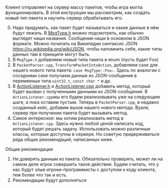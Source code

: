 Клиент отправляет на сервер массу пакетов, чтобы игра могла функционировать. В этой инструкции мы рассмотрим, как создать новый тип пакета и научить сервер обрабатывать его.

0. Надо придумать, как пакет будет называться и какие данные в нём будут лежать. В [MsgType.h](https://github.com/skyrim-multiplayer/skymp/blob/main/skymp5-server/cpp/mp_common/MsgType.h) можно подсмотреть, как обычно выглядят наши названия. Сообщения наши в основном в JSON формате. Можно почитать на Википедии синтаксис JSON https://ru.wikipedia.org/wiki/JSON, чтобы напомнить себе, какие типы данных там в принципе могут быть.
1. В `MsgType.h` добавляем новый типа пакета в enum (пусть будет Foo)
2. В `PacketParser.cpp`, `TransformPacketIntoAction`, добавляем case для нашего нового типа пакета: `case MsgType::Foo:`. Здесь по аналогии с соседними case получаем данные из JSON-сообщения в переменные типа `uint32_t`, `const char *` и др.
3. В [ActionListener.h](https://github.com/skyrim-multiplayer/skymp/blob/main/skymp5-server/cpp/server_guest_lib/ActionListener.h) и [ActionListener.cpp](https://github.com/skyrim-multiplayer/skymp/blob/main/skymp5-server/cpp/server_guest_lib/ActionListener.cpp) добавить метод, который будет вызван с полученными данными из JSON-сообщения. В `ActionListener.cpp`мы его будем реализовывать уже на следующем шаге, а пока оставим пустым. Теперь в `PacketParser.cpp`, в недавно созданный кейс, добавим вызов нашего нового метода. Вуаля, сервер при получении пакета будет вызывать метод.
4. Самое интересное: мы хотим реализовать метод в `ActionListener.cpp`. Здесь нужно любой ценой написать код, который будет решать задачу. Использовать можно различные классы, которые доступны в сервере. Но советую придерживаться ряда общих рекомендаций, написанных ниже.

Общие рекомендации

1. Не доверять данным из пакета. Обязательно проверять, может ли на самом деле игрок совершить такое действие. Будем считать, что у нас будут злые игроки-программисты с доступом к коду клиента, тем более что так и есть.
2. Рекомендации будут дополняться
